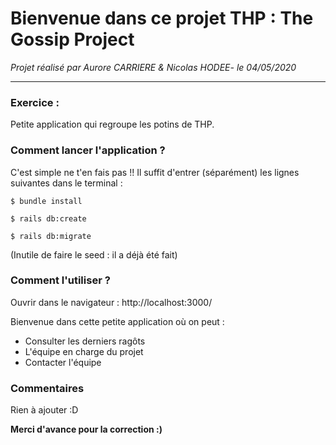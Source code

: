 # Bienvenue dans ce projet THP : The Gossip Project

*Projet réalisé par Aurore CARRIERE & Nicolas HODEE- le 04/05/2020*

***********************

### Exercice :

Petite application qui regroupe les potins de THP.


### Comment lancer l'application ?

C'est simple ne t'en fais pas !!
Il suffit d'entrer (séparément) les lignes suivantes dans le terminal :

```
$ bundle install

$ rails db:create

$ rails db:migrate
```
(Inutile de faire le seed : il a déjà été fait)

### Comment l'utiliser ?

Ouvrir dans le navigateur : http://localhost:3000/

Bienvenue dans cette petite application où on peut :
* Consulter les derniers ragôts
* L'équipe en charge du projet
* Contacter l'équipe


### Commentaires

Rien à ajouter :D

**Merci d'avance pour la correction :)**
